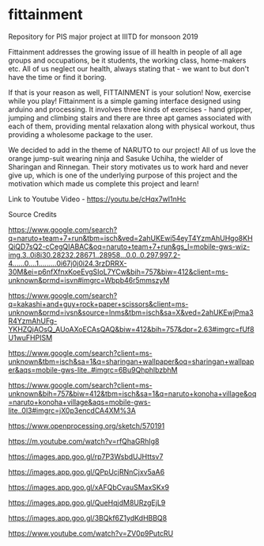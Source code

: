 # fittainment
Repository for PIS major project at IIITD for monsoon 2019 

Fittainment addresses the growing issue of ill health in people of all age groups and occupations, be it students, the working class,
home-makers etc. All of us neglect our health, always stating that - we want to but don't have the time or find it boring.

If that is your reason as well, FITTAINMENT is your solution! Now, exercise while you play! Fittainment is a simple gaming interface 
designed using arduino and processing. It involves three kinds of exercises - hand gripper, jumping and climbing stairs and there are
three apt games associated with each of them, providing mental relaxation along with physical workout, thus providing a wholesome 
package to the user.

We decided to add in the theme of NARUTO to our project! All of us love the orange jump-suit wearing ninja and Sasuke Uchiha, the wielder 
of Sharingan and Rinnegan. Their story motivates us to work hard and never give up, which is one of the underlying purpose of this project
and the motivation which made us complete this project and learn!

Link to Youtube Video - https://youtu.be/cHqx7wI1nHc

Source Credits

https://www.google.com/search?q=naruto+team+7+run&tbm=isch&ved=2ahUKEwi54eyT4YzmAhUHgo8KHQiQD7sQ2-cCegQIABAC&oq=naruto+team+7+run&gs_l=mobile-gws-wiz-img.3..0i8i30.28232.28671..28958...0.0..0.297.997.2-4......0....1.........0i67j0j0i24.3rzDRRX-30M&ei=p6nfXfnxKoeEvgSIoL7YCw&bih=757&biw=412&client=ms-unknown&prmd=isvn#imgrc=Wbpb46r5mmszyM

https://www.google.com/search?q=kakashi+and+guy+rock+paper+scissors&client=ms-unknown&prmd=ivsn&source=lnms&tbm=isch&sa=X&ved=2ahUKEwjPma3R4YzmAhUFg-YKHZQjAOsQ_AUoAXoECAsQAQ&biw=412&bih=757&dpr=2.63#imgrc=fUf8U1wuFHPISM

https://www.google.com/search?client=ms-unknown&tbm=isch&sa=1&q=sharingan+wallpaper&oq=sharingan+wallpaper&aqs=mobile-gws-lite..#imgrc=6Bu9QhphlbzbhM

https://www.google.com/search?client=ms-unknown&bih=757&biw=412&tbm=isch&sa=1&q=naruto+konoha+village&oq=naruto+konoha+village&aqs=mobile-gws-lite..0l3#imgrc=jX0p3encdCA4XM%3A

https://www.openprocessing.org/sketch/570191

https://m.youtube.com/watch?v=rfQhaGRhIg8

https://images.app.goo.gl/rp7P3WsbdUJHttsv7

https://images.app.goo.gl/QPpUcjRNnCjxv5aA6

https://images.app.goo.gl/xAFQbCvauSMaxSKx9

https://images.app.goo.gl/QueHqjdM8URzgEjL9

https://images.app.goo.gl/3BQkf6Z1ydKdHBBQ8

https://www.youtube.com/watch?v=ZV0p9PutcRU

